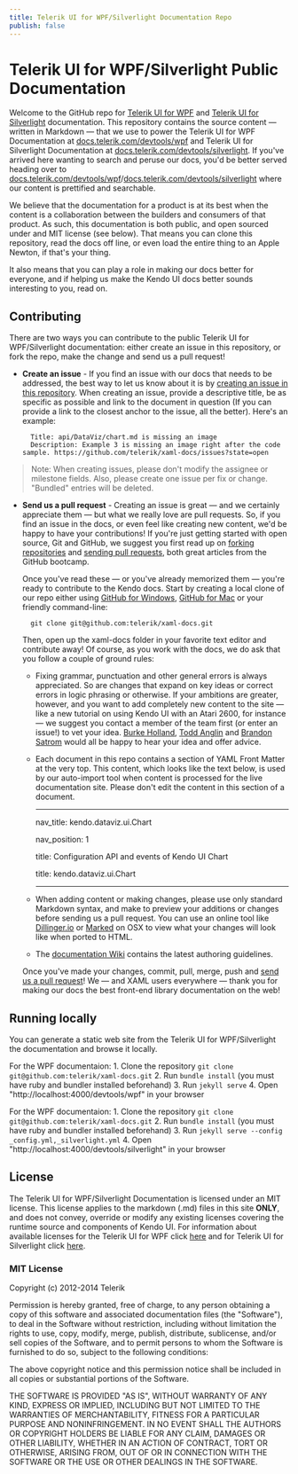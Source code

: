 ```yaml
---
title: Telerik UI for WPF/Silverlight Documentation Repo
publish: false
---
```


# Telerik UI for WPF/Silverlight Public Documentation

Welcome to the GitHub repo for [Telerik UI for WPF](http://www.telerik.com/wpf) and [Telerik UI for Silverlight](http://www.telerik.com/silverlight) documentation. This repository contains the source content — written in Markdown — that we use to power the Telerik UI for WPF Documentation at [docs.telerik.com/devtools/wpf](http://docs.telerik.com/devtools/wpf) and Telerik UI for Silverlight Documentation at [docs.telerik.com/devtools/silverlight](http://docs.telerik.com/devtools/silverlight). If you've arrived here wanting to search and peruse our docs, you'd be better served heading over to [docs.telerik.com/devtools/wpf](http://docs.telerik.com/devtools/wpf)/[docs.telerik.com/devtools/silverlight](http://docs.telerik.com/devtools/silverlight) where our content is prettified and searchable.

We believe that the documentation for a product is at its best when the content is a collaboration between the builders and consumers of that product. As such, this documentation is both public, and open sourced under and MIT license (see below). That means you can clone this repository, read the docs off line, or even load the entire thing to an Apple Newton, if that's your thing.

It also means that you can play a role in making our docs better for everyone, and if helping us make the Kendo UI docs better sounds interesting to you, read on.

## Contributing

There are two ways you can contribute to the public Telerik UI for WPF/Silverlight documentation: either create an issue in this repository, or fork the repo, make the change and send us a pull request!

* **Create an issue** - If you find an issue with our docs that needs to be addressed, the best way to let us know about it is by [creating an issue in this repository](https://github.com/telerik/xaml-docs/issues?state=open). When creating an issue, provide a descriptive title, be as specific as possible and link to the document in question (If you can provide a link to the closest anchor to the issue, all the better). Here's an example:

        Title: api/DataViz/chart.md is missing an image
        Description: Example 3 is missing an image right after the code sample. https://github.com/telerik/xaml-docs/issues?state=open

> Note: When creating issues, please don't modify the assignee or milestone fields. Also, please create one issue per fix or change. "Bundled" entries will be deleted.

* **Send us a pull request** - Creating an issue is great — and we certainly appreciate them — but what we really love are pull requests. So, if you find an issue in the docs, or even feel like creating new content, we'd be happy to have your contributions! If you're just getting started with open source, Git and GitHub, we suggest you first read up on [forking repositories](https://help.github.com/articles/fork-a-repo) and [sending pull requests](https://help.github.com/articles/using-pull-requests), both great articles from the GitHub bootcamp.

    Once you've read these — or you've already memorized them — you're ready to contribute to the Kendo docs. Start by creating a local clone of our repo either using [GitHub for Windows](http://windows.github.com/), [GitHub for Mac](http://mac.github.com/) or your friendly command-line:

        git clone git@github.com:telerik/xaml-docs.git

    Then, open up the xaml-docs folder in your favorite text editor and contribute away! Of course, as you work with the docs, we do ask that you follow a couple of ground rules:

    - Fixing grammar, punctuation and other general errors is always appreciated. So are changes that expand on key ideas or correct errors in logic phrasing or otherwise. If your ambitions are greater, however, and you want to add completely new content to the site — like a new tutorial on using Kendo UI with an Atari 2600, for instance — we suggest you contact a member of the team first (or enter an issue!) to vet your idea. [Burke Holland](http://twitter.com/burkeholland), [Todd Anglin](http://twitter.com/toddanglin) and [Brandon Satrom](http://twitter.com/brandonsatrom) would all be happy to hear your idea and offer advice.
    - Each document in this repo contains a section of YAML Front Matter at the very top. This content, which looks like the text below, is used by our auto-import tool when content is processed for the live documentation site. Please don't edit the content in this section of a document.

         ---

        nav_title: kendo.dataviz.ui.Chart

        nav_position: 1

        title: Configuration API and events of Kendo UI Chart

        title: kendo.dataviz.ui.Chart


         ---

    - When adding content or making changes, please use only standard Markdown syntax, and make to preview your additions or changes before sending us a pull request. You can use an online tool like [Dillinger.io](http://dillinger.io/) or [Marked](http://markedapp.com/) on OSX to view what your changes will look like when ported to HTML.

    - The [documentation Wiki](https://github.com/telerik/kendo-docs/wiki) contains the latest authoring guidelines.

    Once you've made your changes, commit, pull, merge, push and [send us a pull request](https://help.github.com/articles/using-pull-requests)! We — and XAML users everywhere — thank you for making our docs the best front-end library documentation on the web!

## Running locally

You can generate a static web site from the Telerik UI for WPF/Silverlight the documentation and browse it locally.

For the WPF documentaion:
        1. Clone the repository `git clone git@github.com:telerik/xaml-docs.git`
        2. Run `bundle install` (you must have ruby and bundler installed beforehand)
        3. Run `jekyll serve`
        4. Open "http://localhost:4000/devtools/wpf" in your browser
        
For the WPF documentaion:
        1. Clone the repository `git clone git@github.com:telerik/xaml-docs.git`
        2. Run `bundle install` (you must have ruby and bundler installed beforehand)
        3. Run `jekyll serve --config _config.yml,_silverlight.yml`
        4. Open "http://localhost:4000/devtools/silverlight" in your browser

## License

The Telerik UI for WPF/Silverlight Documentation is licensed under an MIT license. This license applies to the markdown (.md) files in this site **ONLY**, and does not convey, override or modify any existing licenses covering the runtime source and components of Kendo UI. For information about available licenses for the Telerik UI for WPF click [here](http://www.telerik.com/purchase/license-agreement/wpf-dlw-s) and for Telerik UI for Silverlight click [here](http://www.telerik.com/purchase/license-agreement/silverlight-dlw-s).

### MIT License

Copyright (c) 2012-2014 Telerik

Permission is hereby granted, free of charge, to any person obtaining a copy of this software and associated documentation files (the "Software"), to deal in the Software without restriction, including without limitation the rights to use, copy, modify, merge, publish, distribute, sublicense, and/or sell copies of the Software, and to permit persons to whom the Software is furnished to do so, subject to the following conditions:

The above copyright notice and this permission notice shall be included in all copies or substantial portions of the Software.

THE SOFTWARE IS PROVIDED "AS IS", WITHOUT WARRANTY OF ANY KIND, EXPRESS OR IMPLIED, INCLUDING BUT NOT LIMITED TO THE WARRANTIES OF MERCHANTABILITY, FITNESS FOR A PARTICULAR PURPOSE AND NONINFRINGEMENT. IN NO EVENT SHALL THE AUTHORS OR COPYRIGHT HOLDERS BE LIABLE FOR ANY CLAIM, DAMAGES OR OTHER LIABILITY, WHETHER IN AN ACTION OF CONTRACT, TORT OR OTHERWISE, ARISING FROM, OUT OF OR IN CONNECTION WITH THE SOFTWARE OR THE USE OR OTHER DEALINGS IN THE SOFTWARE.

